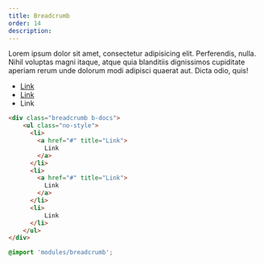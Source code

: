```yaml
---
title: Breadcrumb
order: 14
description: 
---
```


Lorem ipsum dolor sit amet, consectetur adipisicing elit. Perferendis, nulla. Nihil voluptas magni itaque, atque quia blanditiis dignissimos cupiditate aperiam rerum unde dolorum modi adipisci quaerat aut. Dicta odio, quis!

<div class="breadcrumb"><ul class="no-style"><li><a href="#" title="Link">Link</a></li><li><a href="#" title="Link">Link</a></li><li>Link</li></ul></div>

```html
<div class="breadcrumb b-docs">
    <ul class="no-style">
      <li>
        <a href="#" title="Link">
          Link
        </a>
      </li>
      <li>
        <a href="#" title="Link">
          Link
        </a>
      </li>
      <li>
          Link
      </li>
    </ul>
</div>
```

```css
@import 'modules/breadcrumb';
```